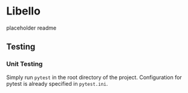 # Libello
placeholder readme

## Testing
### Unit Testing
Simply run ```pytest``` in the root directory of the project. Configuration for pytest is already specified in ```pytest.ini```.